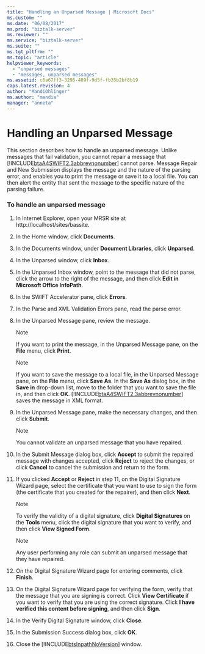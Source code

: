 ```yaml
---
title: "Handling an Unparsed Message | Microsoft Docs"
ms.custom: ""
ms.date: "06/08/2017"
ms.prod: "biztalk-server"
ms.reviewer: ""
ms.service: "biztalk-server"
ms.suite: ""
ms.tgt_pltfrm: ""
ms.topic: "article"
helpviewer_keywords: 
  - "unparsed messages"
  - "messages, unparsed messages"
ms.assetid: c6a67ff3-3295-489f-9d5f-fb35b2bf8b19
caps.latest.revision: 4
author: "MandiOhlinger"
ms.author: "mandia"
manager: "anneta"
---
```

# Handling an Unparsed Message
This section describes how to handle an unparsed message. Unlike messages that fail validation, you cannot repair a message that [!INCLUDE[btaA4SWIFT2.3abbrevnonumber](../../includes/btaa4swift2-3abbrevnonumber-md.md)] cannot parse. Message Repair and New Submission displays the message and the nature of the parsing error, and enables you to print the message or save it to a local file. You can then alert the entity that sent the message to the specific nature of the parsing failure.  
  
### To handle an unparsed message  
  
1.  In Internet Explorer, open your MRSR site at http://localhost/sites/bassite.  
  
2.  In the Home window, click **Documents**.  
  
3.  In the Documents window, under **Document Libraries**, click **Unparsed**.  
  
4.  In the Unparsed window, click **Inbox**.  
  
5.  In the Unparsed Inbox window, point to the message that did not parse, click the arrow to the right of the message, and then click **Edit in Microsoft Office InfoPath**.  
  
6.  In the SWIFT Accelerator pane, click **Errors**.  
  
7.  In the Parse and XML Validation Errors pane, read the parse error.  
  
8.  In the Unparsed Message pane, review the message.  
  
    > [!NOTE]
    >  If you want to print the message, in the Unparsed Message pane, on the **File** menu, click **Print**.  
  
    > [!NOTE]
    >  If you want to save the message to a local file, in the Unparsed Message pane, on the **File** menu, click **Save As**. In the **Save As** dialog box, in the **Save in** drop-down list, move to the folder that you want to save the file in, and then click **OK**. [!INCLUDE[btaA4SWIFT2.3abbrevnonumber](../../includes/btaa4swift2-3abbrevnonumber-md.md)] saves the message in XML format.  
  
9. In the Unparsed Message pane, make the necessary changes, and then click **Submit**.  
  
    > [!NOTE]
    >  You cannot validate an unparsed message that you have repaired.  
  
10. In the Submit Message dialog box, click **Accept** to submit the repaired message with changes accepted, click **Reject** to reject the changes, or click **Cancel** to cancel the submission and return to the form.  
  
11. If you clicked **Accept** or **Reject** in step 11, on the Digital Signature Wizard page, select the certificate that you want to use to sign the form (the certificate that you created for the repairer), and then click **Next**.  
  
    > [!NOTE]
    >  To verify the validity of a digital signature, click **Digital Signatures** on the **Tools** menu, click the digital signature that you want to verify, and then click **View Signed Form**.  
  
    > [!NOTE]
    >  Any user performing any role can submit an unparsed message that they have repaired.  
  
12. On the Digital Signature Wizard page for entering comments, click **Finish**.  
  
13. On the Digital Signature Wizard page for verifying the form, verify that the message that you are signing is correct. Click **View Certificate** if you want to verify that you are using the correct signature. Click **I have verified this content before signing**, and then click **Sign**.  
  
14. In the Verify Digital Signature window, click **Close**.  
  
15. In the Submission Success dialog box, click **OK**.  
  
16. Close the [!INCLUDE[btsInpathNoVersion](../../includes/btsinpathnoversion-md.md)] window.